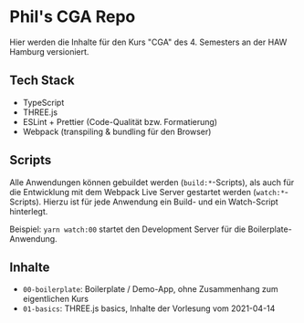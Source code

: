 # Phil's CGA Repo

Hier werden die Inhalte für den Kurs "CGA" des 4. Semesters an der HAW Hamburg versioniert.

## Tech Stack

- TypeScript
- THREE.js
- ESLint + Prettier (Code-Qualität bzw. Formatierung)
- Webpack (transpiling & bundling für den Browser)

## Scripts

Alle Anwendungen können gebuildet werden (`build:*`-Scripts), als auch für die Entwicklung mit dem Webpack Live Server gestartet werden (`watch:*`-Scripts).
Hierzu ist für jede Anwendung ein Build- und ein Watch-Script hinterlegt.

Beispiel: `yarn watch:00` startet den Development Server für die Boilerplate-Anwendung.

## Inhalte

- `00-boilerplate`: Boilerplate / Demo-App, ohne Zusammenhang zum eigentlichen Kurs
- `01-basics`: THREE.js basics, Inhalte der Vorlesung vom 2021-04-14
